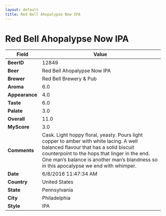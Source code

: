 ```yaml
---
layout: default
title: Red Bell Ahopalypse Now IPA
---
```


# Red Bell Ahopalypse Now IPA

| Field         | Value     |
|---------------|-----------|
| **BeerID** | 12849 |
| **Beer** | Red Bell Ahopalypse Now IPA |
| **Brewer** | Red Bell Brewery & Pub |
| **Aroma** | 6.0 |
| **Appearance** | 4.0 |
| **Taste** | 6.0 |
| **Palate** | 3.0 |
| **Overall** | 11.0 |
| **MyScore** | 3.0 |
| **Comments** | Cask. Light hoppy floral, yeasty. Pours light copper to amber with white lacing. A well balanced flavour that has a solid biscuit counterpoint to the hops that linger in the end. One man’s balance is another man’s blandness so in this apocalypse we end with whimper. |
| **Date** | 6/8/2016 11:47:34 AM |
| **Country** | United States |
| **State** | Pennsylvania |
| **City** | Philadelphia |
| **Style** | IPA |
